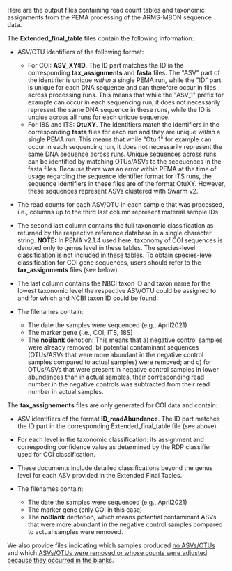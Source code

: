Here are the output files containing read count tables and taxonomic assignments from the PEMA processing of the ARMS-MBON sequence data. 

The __Extended_final_table__ files contain the following information:

* ASV/OTU identifiers of the following format:
  * For COI: __ASV_XY:ID__. The ID part matches the ID in the corresponding __tax_assignments__ and __fasta__ files. The "ASV" part of the identifier is unique _within_ a single PEMA run, while the "ID" part is unique for each DNA sequence and can therefore occur in files across processing runs. This means that while the "ASV_1" prefix for example can occur in each sequencing run, it does not necessarily represent the same DNA sequence in these runs, while the ID is unqiue across all runs for each unique sequence.
  * For 18S and ITS: __OtuXY__. The identifiers match the identifiers in the corresponding __fasta__ files for each run and they are unique _within_ a single PEMA run. This means that while "Otu 1" for example can occur in each sequencing run, it does not necessarily represent the same DNA sequence across runs. Unique sequences across runs can be identified by matching OTUs/ASVs to the seqeuences in the fasta files. Because there was an error within PEMA at the time of usage regarding the sequence identifier format for ITS runs, the sequence identifiers in these files are of the format OtuXY. However, these sequences represent ASVs clustered with Swarm v2.

* The read counts for each ASV/OTU in each sample that was processed, i.e., columns up to the third last column represent material sample IDs. 
  
* The second last column contains the full taxonomic classification as returned by the respective reference database in a single character string. __NOTE:__ In PEMA v2.1.4 used here, taxonomy of COI sequences is denoted only to genus level in these tables. The species-level classification is not included in these tables. To obtain species-level classification for COI gene sequences, users should refer to the __tax_assignments__ files (see below). 
  
* The last column contains the NBCI taxon ID and taxon name for the lowest taxonomic level the respective ASV/OTU could be assigned to and for which and NCBI taxon ID could be found. 

* The filenames contain:
  * The date the samples were sequenced (e.g., April2021)
  * The marker gene (i.e., COI, ITS, 18S)
  * The __noBlank__ denotion: This means that a) negative control samples were already removed; b) potential contaminant sequences (OTUs/ASVs that were more abundant in the negative control samples compared to actual samples) were removed; and c) for OTUs/ASVs that were present in negative control samples in lower abundances than in actual samples, their corresponding read number in the negative controls was subtracted from their read number in actual samples.

The __tax_assignements__ files are only generated for COI data and contain:

* ASV identifiers of the format __ID_readAbundance__. The ID part matches the ID part in the corresponding Extended_final_table file (see above).
  
* For each level in the taxonomic classification: its assignment and correspoding confidence value as determined by the RDP classifier used for COI classification.
  
* These documents include detailed classifications beyond the genus level for each ASV provided in the Extended Final Tables.
  
* The filenames contain:
  * The date the samples were sequenced (e.g., April2021)
  * The marker gene (only COI in this case)
  * The __noBlank__ dentotion, which means potential contaminant ASVs that were more abundant in the negative control samples compared to actual samples were removed.

We also provide files indicating which samples produced [no ASVs/OTUs](https://github.com/arms-mbon/data_workspace/blob/main/analysis_data/from_pema/processing_batch1/taxonomic_assignments/Samples_with_no_results.xlsx) and which [ASVs/OTUs were removed or whose counts were adjusted because they occurred in the blanks](https://github.com/arms-mbon/data_workspace/blob/main/analysis_data/from_pema/processing_batch1/taxonomic_assignments/OTUs_ASVs%20that%20were%20removed_modified%20because%20they%20occurred%20in%20the%20blanks.xlsx).
